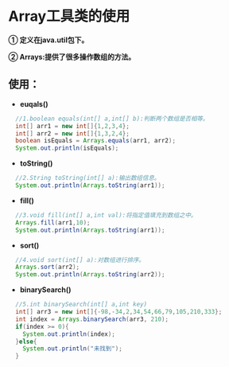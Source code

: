 # Array工具类的使用
**① 定义在java.util包下。**

**② Arrays:提供了很多操作数组的方法。**

## 使用：

* **euqals()**
```java
  //1.boolean equals(int[] a,int[] b):判断两个数组是否相等。
  int[] arr1 = new int[]{1,2,3,4};
  int[] arr2 = new int[]{1,3,2,4};
  boolean isEquals = Arrays.equals(arr1, arr2);
  System.out.println(isEquals);  
```

* **toString()**
```java		
  //2.String toString(int[] a):输出数组信息。
  System.out.println(Arrays.toString(arr1));    
```


* **fill()**
```java
  //3.void fill(int[] a,int val):将指定值填充到数组之中。
  Arrays.fill(arr1,10);
  System.out.println(Arrays.toString(arr1));  
```

* **sort()**
```java
  //4.void sort(int[] a):对数组进行排序。
  Arrays.sort(arr2);
  System.out.println(Arrays.toString(arr2));
```

* **binarySearch()**
```java
  //5.int binarySearch(int[] a,int key)
  int[] arr3 = new int[]{-98,-34,2,34,54,66,79,105,210,333};
  int index = Arrays.binarySearch(arr3, 210);
  if(index >= 0){
    System.out.println(index);
  }else{
    System.out.println("未找到");
  }
```
